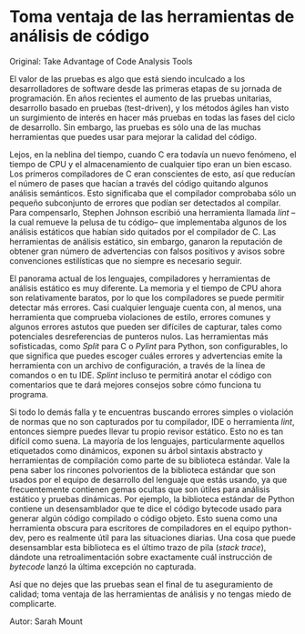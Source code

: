 # Toma ventaja de las herramientas de análisis de código

Original: Take Advantage of Code Analysis Tools

El valor de las pruebas es algo que está siendo inculcado a los
desarrolladores de software desde las primeras etapas de su jornada de
programación. En años recientes el aumento de las pruebas unitarias,
desarrollo basado en pruebas (test-driven), y los métodos ágiles han
visto un surgimiento de interés en hacer más pruebas en todas las fases
del ciclo de desarrollo. Sin embargo, las pruebas es sólo una de las
muchas herramientas que puedes usar para mejorar la calidad del código.

Lejos, en la neblina del tiempo, cuando C era todavía un nuevo fenómeno,
el tiempo de CPU y el almacenamiento de cualquier tipo eran un bien
escaso. Los primeros compiladores de C eran conscientes de esto, así que
reducían el número de pases que hacían a través del código quitando
algunos análisis semánticos. Esto significaba que el compilador
comprobaba sólo un pequeño subconjunto de errores que podían ser
detectados al compilar. Para compensarlo, Stephen Johnson escribió una
herramienta llamada _lint_ –la cual remueve la pelusa de tu código– que
implementaba algunos de los análisis estáticos que habían sido quitados
por el compilador de C. Las herramientas de análisis estático, sin
embargo, ganaron la reputación de obtener gran número de advertencias
con falsos positivos y avisos sobre convenciones estilísticas que no
siempre es necesario seguir.

El panorama actual de los lenguajes, compiladores y herramientas de
análisis estático es muy diferente. La memoria y el tiempo de CPU ahora
son relativamente baratos, por lo que los compiladores se puede permitir
detectar más errores. Casi cualquier lenguaje cuenta con, al menos, una
herramienta que comprueba violaciones de estilo, errores comunes y
algunos errores astutos que pueden ser difíciles de capturar, tales como
potenciales desreferencias de punteros nulos. Las herramientas más
sofisticadas, como _Split_ para C o _Pylint_ para Python, son
configurables, lo que significa que puedes escoger cuáles errores y
advertencias emite la herramienta con un archivo de configuración, a
través de la línea de comandos o en tu IDE. _Splint_ incluso te
permitirá anotar el código con comentarios que te dará mejores consejos
sobre cómo funciona tu programa.

Si todo lo demás falla y te encuentras buscando errores simples o
violación de normas que no son capturados por tu compilador, IDE o
herramienta _lint_, entonces siempre puedes llevar tu propio revisor
estático. Esto no es tan difícil como suena. La mayoría de los
lenguajes, particularmente aquellos etiquetados como dinámicos, exponen
su árbol sintaxis abstracto y herramientas de compilación como parte de
su biblioteca estándar. Vale la pena saber los rincones polvorientos de
la biblioteca estándar que son usados por el equipo de desarrollo del
lenguaje que estás usando, ya que frecuentemente contienen gemas ocultas
que son útiles para análisis estático y pruebas dinámicas. Por ejemplo,
la biblioteca estándar de Python contiene un desensamblador que te dice
el código bytecode usado para generar algún código compilado o código
objeto. Esto suena como una herramienta obscura para escritores de
compiladores en el equipo python-dev, pero es realmente útil para las
situaciones diarias. Una cosa que puede desensamblar esta biblioteca es
el último trazo de pila (_stack trace_), dándote una retroalimentación
sobre exactamente cuál instrucción de _bytecode_ lanzó la última
excepción no capturada.

Así que no dejes que las pruebas sean el final de tu aseguramiento de
calidad; toma ventaja de las herramientas de análisis y no tengas miedo
de complicarte.

Autor: Sarah Mount